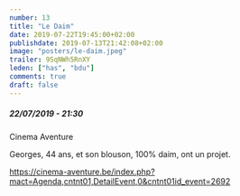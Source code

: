```yaml
---
number: 13
title: "Le Daim"
date: 2019-07-22T19:45:00+02:00
publishdate: 2019-07-13T21:42:08+02:00
image: "posters/le-daim.jpeg"
trailer: 9SqNWh5RnXY
leden: ["has", "bdu"]
comments: true
draft: false
---
```


##### 22/07/2019 - 21:30

Cinema Aventure

Georges, 44 ans, et son blouson, 100% daim, ont un projet.
<!--more-->
<https://cinema-aventure.be/index.php?mact=Agenda,cntnt01,DetailEvent,0&cntnt01id_event=2692>
